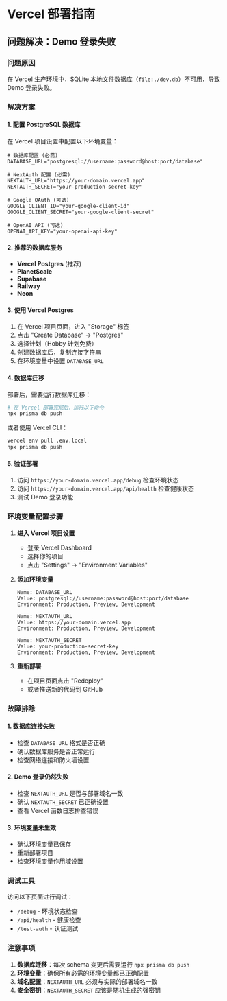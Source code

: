 # Vercel 部署指南

## 问题解决：Demo 登录失败

### 问题原因
在 Vercel 生产环境中，SQLite 本地文件数据库（`file:./dev.db`）不可用，导致 Demo 登录失败。

### 解决方案

#### 1. 配置 PostgreSQL 数据库

在 Vercel 项目设置中配置以下环境变量：

```env
# 数据库配置 (必需)
DATABASE_URL="postgresql://username:password@host:port/database"

# NextAuth 配置 (必需)
NEXTAUTH_URL="https://your-domain.vercel.app"
NEXTAUTH_SECRET="your-production-secret-key"

# Google OAuth (可选)
GOOGLE_CLIENT_ID="your-google-client-id"
GOOGLE_CLIENT_SECRET="your-google-client-secret"

# OpenAI API (可选)
OPENAI_API_KEY="your-openai-api-key"
```

#### 2. 推荐的数据库服务

- **Vercel Postgres** (推荐)
- **PlanetScale**
- **Supabase**
- **Railway**
- **Neon**

#### 3. 使用 Vercel Postgres

1. 在 Vercel 项目页面，进入 "Storage" 标签
2. 点击 "Create Database" → "Postgres"
3. 选择计划（Hobby 计划免费）
4. 创建数据库后，复制连接字符串
5. 在环境变量中设置 `DATABASE_URL`

#### 4. 数据库迁移

部署后，需要运行数据库迁移：

```bash
# 在 Vercel 部署完成后，运行以下命令
npx prisma db push
```

或者使用 Vercel CLI：

```bash
vercel env pull .env.local
npx prisma db push
```

#### 5. 验证部署

1. 访问 `https://your-domain.vercel.app/debug` 检查环境状态
2. 访问 `https://your-domain.vercel.app/api/health` 检查健康状态
3. 测试 Demo 登录功能

### 环境变量配置步骤

1. **进入 Vercel 项目设置**
   - 登录 Vercel Dashboard
   - 选择你的项目
   - 点击 "Settings" → "Environment Variables"

2. **添加环境变量**
   ```
   Name: DATABASE_URL
   Value: postgresql://username:password@host:port/database
   Environment: Production, Preview, Development
   ```

   ```
   Name: NEXTAUTH_URL
   Value: https://your-domain.vercel.app
   Environment: Production, Preview, Development
   ```

   ```
   Name: NEXTAUTH_SECRET
   Value: your-production-secret-key
   Environment: Production, Preview, Development
   ```

3. **重新部署**
   - 在项目页面点击 "Redeploy"
   - 或者推送新的代码到 GitHub

### 故障排除

#### 1. 数据库连接失败
- 检查 `DATABASE_URL` 格式是否正确
- 确认数据库服务是否正常运行
- 检查网络连接和防火墙设置

#### 2. Demo 登录仍然失败
- 检查 `NEXTAUTH_URL` 是否与部署域名一致
- 确认 `NEXTAUTH_SECRET` 已正确设置
- 查看 Vercel 函数日志排查错误

#### 3. 环境变量未生效
- 确认环境变量已保存
- 重新部署项目
- 检查环境变量作用域设置

### 调试工具

访问以下页面进行调试：

- `/debug` - 环境状态检查
- `/api/health` - 健康检查
- `/test-auth` - 认证测试

### 注意事项

1. **数据库迁移**：每次 schema 变更后需要运行 `npx prisma db push`
2. **环境变量**：确保所有必需的环境变量都已正确配置
3. **域名配置**：`NEXTAUTH_URL` 必须与实际的部署域名一致
4. **安全密钥**：`NEXTAUTH_SECRET` 应该是随机生成的强密钥
